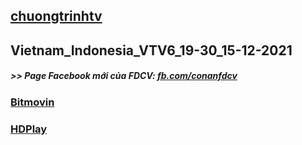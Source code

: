 ## [chuongtrinhtv](https://admin1509.github.io/chuongtrinhtv/)
## Vietnam_Indonesia_VTV6_19-30_15-12-2021

##### >> Page Facebook mới của FDCV: [fb.com/conanfdcv](https://fb.com/conanfdcv)
### [Bitmovin](https://bitmovin.com/demos/stream-test?format=hls&manifest=https://raw.githubusercontent.com/admin1509/admin1509/main/Vietnam_Indonesia_VTV6_19-30_15-12-2021/file.m3u8)
### [HDPlay](https://hdplay.se/?HLSP2P=https://raw.githubusercontent.com/admin1509/admin1509/main/Vietnam_Indonesia_VTV6_19-30_15-12-2021/file.m3u8)

